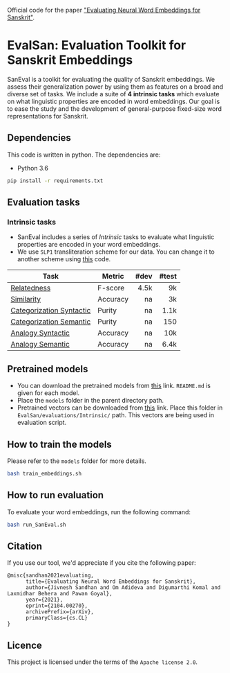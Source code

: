 Official code for the paper ["Evaluating Neural Word Embeddings for Sanskrit"](https://arxiv.org/abs/2104.00270).

# EvalSan: Evaluation Toolkit for Sanskrit Embeddings
SanEval is a toolkit for evaluating the quality of Sanskrit embeddings. We assess their generalization power by using them as features on a broad and diverse set of tasks. We include a suite of **4 intrinsic tasks** which evaluate on what linguistic properties are encoded in word embeddings. Our goal is to ease the study and the development of general-purpose fixed-size word representations for Sanskrit.

## Dependencies
This code is written in python. The dependencies are:
* Python 3.6
```bash
pip install -r requirements.txt
```

## Evaluation tasks

### Intrinsic tasks
* SanEval includes a series of *Intrinsic* tasks to evaluate what linguistic properties are encoded in your word embeddings.
* We use `SLP1` transliteration scheme for our data. You can change it to another scheme using [this](https://colab.research.google.com/drive/1vdrQ8hJjZf-es-34tLHIWP8VBFf-o-fW?usp=sharing) code.

| Task     	| Metric                         	| #dev 	| #test 	|
|----------	|------------------------------	|-----------:|----------:|
| [Relatedness](https://github.com/Jivnesh/EvalSan/blob/main/evaluations/Intrinsic/Data/automated_relatedness_AK_test.csv)	| F-score	| 4.5k     	| 9k    	|
| [Similarity](https://github.com/Jivnesh/EvalSan/blob/main/evaluations/Intrinsic/Data/final_synonym_MCQs_AK.csv)	| Accuracy	| na     	| 3k    	|
| [Categorization Syntactic](https://github.com/Jivnesh/EvalSan/blob/main/evaluations/Intrinsic/Data/final_syntactic_categorization.csv)	| Purity	| na     	| 1.1k    	|
| [Categorization Semantic](https://github.com/Jivnesh/EvalSan/blob/main/evaluations/Intrinsic/Data/final_semantic_categorization.csv)	| Purity	| na     	| 150    	|
| [Analogy Syntactic](https://github.com/Jivnesh/EvalSan/blob/main/evaluations/Intrinsic/Data/final_syntactic_analogies.csv)	| Accuracy	| na    	| 10k    	|
| [Analogy Semantic](https://github.com/Jivnesh/EvalSan/blob/main/evaluations/Intrinsic/Data/Final_semantic_analogies.csv)	| Accuracy	| na    	| 6.4k    	|

## Pretrained models
* You can download the pretrained models from [this](https://iitk-my.sharepoint.com/:u:/g/personal/jivnesh_iitk_ac_in/ESQmKNWjkfBAgmghymAC1pcBT3sj0XxtIGdRgXatpWiymw?e=H13LCR) link. `README.md` is given for each model.
* Place the `models` folder in the parent directory path.
* Pretrained vectors can be downloaded from [this](https://iitk-my.sharepoint.com/:u:/g/personal/jivnesh_iitk_ac_in/EVpoZqJYLwBMiAM0NzSqiFwBiV9hfpSl7ZQ1Yq4b2aW-og?e=NjYEiY) link. Place this folder in `EvalSan/evaluations/Intrinsic/` path. This vectors are being used in evaluation script.

## How to train the models
Please refer to the `models` folder for more details.
```bash
bash train_embeddings.sh
```

## How to run evaluation
To evaluate your word embeddings, run the following command:
```bash
bash run_SanEval.sh
```

## Citation
If you use our tool, we'd appreciate if you cite the following paper:
```
@misc{sandhan2021evaluating,
      title={Evaluating Neural Word Embeddings for Sanskrit}, 
      author={Jivnesh Sandhan and Om Adideva and Digumarthi Komal and Laxmidhar Behera and Pawan Goyal},
      year={2021},
      eprint={2104.00270},
      archivePrefix={arXiv},
      primaryClass={cs.CL}
}
```
## Licence
This project is licensed under the terms of the `Apache license 2.0`.
